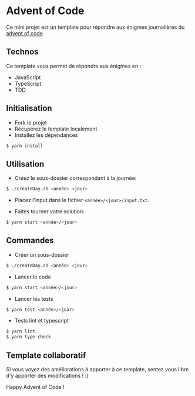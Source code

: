 # Advent of Code

Ce mini projet est un template pour répondre aux énigmes journalières du [advent of code](https://adventofcode.com/).

## Technos

Ce template vous permet de répondre aux énigmes en :
- JavaScript
- TypeScript
- TDD

## Initialisation

- Fork le projet
- Récupérez le template localement
- Installez les dépendances

```bash
$ yarn install
```

## Utilisation

- Créez le sous-dossier correspondant à la journée:

```bash
$ ./createDay.sh <année> <jour>
```

- Placez l'input dans le fichier `<année>/<jour>/input.txt`.

- Faites tourner votre solution:

```bash
$ yarn start <année>/<jour>
```

## Commandes

- Créer un sous-dossier

```bash
$ ./createDay.sh <année> <jour>
```

- Lancer le code

```bash
$ yarn start <année>/<jour>
```

- Lancer les tests

```bash
$ yarn test <année>/<jour>
```

- Tests lint et typescript

```bash
$ yarn lint
$ yarn type-check
```

## Template collaboratif

Si vous voyez des améliorations à apporter à ce template, sentez vous libre d'y apporter des modifications ! :) 

Happy Advent of Code !
